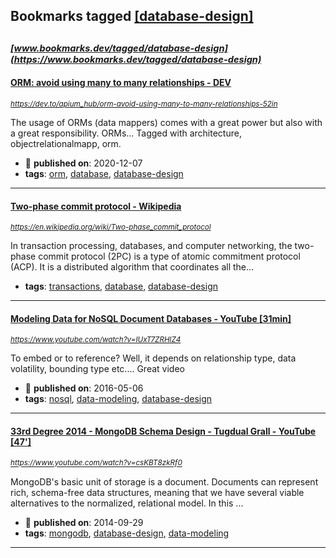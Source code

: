 ## Bookmarks tagged [[database-design]](https://www.bookmarks.dev/search?q=[database-design])

_<sup><sup>[www.bookmarks.dev/tagged/database-design](https://www.bookmarks.dev/tagged/database-design)</sup></sup>_
---
#### [ORM: avoid using many to many relationships - DEV](https://dev.to/apium_hub/orm-avoid-using-many-to-many-relationships-52in)
_<sup>https://dev.to/apium_hub/orm-avoid-using-many-to-many-relationships-52in</sup>_

The usage of ORMs (data mappers) comes with a great power but also with a great responsibility. ORMs... Tagged with architecture, objectrelationalmapp, orm.
* :calendar: **published on**: 2020-12-07
* **tags**: [orm](../tagged/orm.md), [database](../tagged/database.md), [database-design](../tagged/database-design.md)
---
#### [Two-phase commit protocol - Wikipedia](https://en.wikipedia.org/wiki/Two-phase_commit_protocol)
_<sup>https://en.wikipedia.org/wiki/Two-phase_commit_protocol</sup>_

In transaction processing, databases, and computer networking, the two-phase commit protocol (2PC) is a type of atomic commitment protocol (ACP). It is a distributed algorithm that coordinates all the...
* **tags**: [transactions](../tagged/transactions.md), [database](../tagged/database.md), [database-design](../tagged/database-design.md)
---
#### [Modeling Data for NoSQL Document Databases - YouTube [31min]](https://www.youtube.com/watch?v=IUxT7ZRHlZ4)
_<sup>https://www.youtube.com/watch?v=IUxT7ZRHlZ4</sup>_

To embed or to reference? Well, it depends on relationship type, data volatility, bounding type etc.... Great video
* :calendar: **published on**: 2016-05-06
* **tags**: [nosql](../tagged/nosql.md), [data-modeling](../tagged/data-modeling.md), [database-design](../tagged/database-design.md)
---
#### [33rd Degree 2014 - MongoDB Schema Design - Tugdual Grall - YouTube [47']](https://www.youtube.com/watch?v=csKBT8zkRf0)
_<sup>https://www.youtube.com/watch?v=csKBT8zkRf0</sup>_

MongoDB's basic unit of storage is a document. Documents can represent rich, schema-free data structures, meaning that we have several viable alternatives to the normalized, relational model. In this ...
* :calendar: **published on**: 2014-09-29
* **tags**: [mongodb](../tagged/mongodb.md), [database-design](../tagged/database-design.md), [data-modeling](../tagged/data-modeling.md)
---
